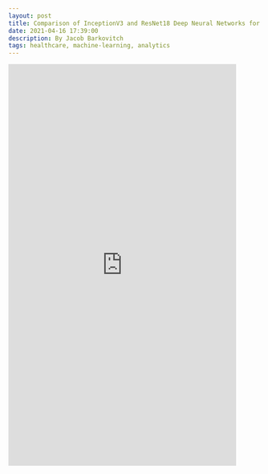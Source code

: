 ```yaml
---
layout: post
title: Comparison of InceptionV3 and ResNet18 Deep Neural Networks for Regression in Medical Imaging
date: 2021-04-16 17:39:00
description: By Jacob Barkovitch
tags: healthcare, machine-learning, analytics
---
```


<iframe src="https://jakebarkovitch.tech/assets/pdf/tech_report.pdf" title="tech report" width="90%" height="800" frameBorder="0"></iframe>
